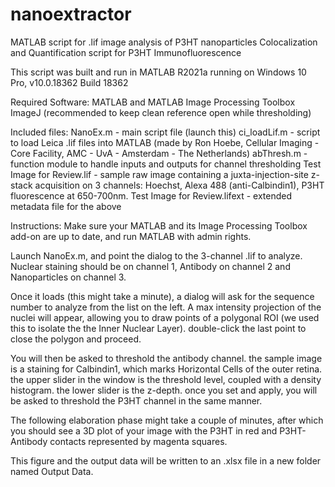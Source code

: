 # nanoextractor
MATLAB script for .lif image analysis of P3HT nanoparticles
Colocalization and Quantification script for P3HT Immunofluorescence

This script was built and run in MATLAB R2021a running on Windows 10 Pro, v10.0.18362 Build 18362

Required Software:
MATLAB and MATLAB Image Processing Toolbox
ImageJ (recommended to keep clean reference open while thresholding)

Included files:
	NanoEx.m - main script file (launch this)
	ci_loadLif.m - script to load Leica .lif files into MATLAB (made by Ron Hoebe, Cellular Imaging - Core Facility, AMC - UvA - Amsterdam - The Netherlands)
	abThresh.m - function module to handle inputs and outputs for channel thresholding
	Test Image for Review.lif - sample raw image containing a juxta-injection-site z-stack acquisition on 3 channels: Hoechst, Alexa 488 (anti-Calbindin1), P3HT fluorescence at 650-700nm.
	Test Image for Review.lifext - extended metadata file for the above

Instructions:
Make sure your MATLAB and its Image Processing Toolbox add-on are up to date, and run MATLAB with admin rights.

Launch NanoEx.m, and point the dialog to the 3-channel .lif to analyze.
Nuclear staining should be on channel 1, Antibody on channel 2 and Nanoparticles on channel 3.

Once it loads (this might take a minute), a dialog will ask for the sequence number to analyze from the list on the left.
A max intensity projection of the nuclei will appear, allowing you to draw points of a polygonal ROI (we used this to isolate the the Inner Nuclear Layer). double-click the last point to close the polygon and proceed.

You will then be asked to threshold the antibody channel. the sample image is a staining for Calbindin1, which marks Horizontal Cells of the outer retina. the upper slider in the window is the threshold level, coupled with a density histogram. the lower slider is the z-depth.
once you set and apply, you will be asked to threshold the P3HT channel in the same manner.

The following elaboration phase might take a couple of minutes, after which you should see a 3D plot of your image with the P3HT in red and P3HT-Antibody contacts represented by magenta squares.

This figure and the output data will be written to an .xlsx file in a new folder named Output Data.

